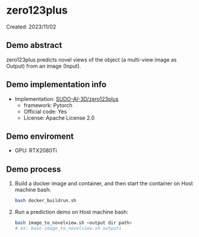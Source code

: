 # zero123plus
Created: 2023/11/02

## Demo abstract
zero123plus predicts novel views of the object (a multi-view image as Output) from an image (Input).

## Demo implementation info
- Implementation: [SUDO-AI-3D/zero123plus](https://github.com/SUDO-AI-3D/zero123plus)
  - framework: Pytorch
  - Official code: Yes
  - License: Apache License 2.0

## Demo enviroment
- GPU: RTX2080Ti

## Demo process
1. Build a docker image and container, and then start the container on Host machine bash:
    ```bash
    bash docker_buildrun.sh
    ```
2. Run a prediction demo on Host machine bash:
    ```bash
    bash image_to_novelview.sh <output dir path>
    # ex: bash image_to_novelview.sh outputs
    ```

